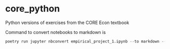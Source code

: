 # core_python

Python versions of exercises from the CORE Econ textbook

Command to convert notebooks to markdown is

```python
poetry run jupyter nbconvert empirical_project_1.ipynb --to markdown --output output.md
```
